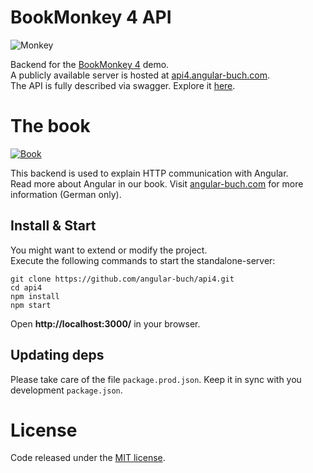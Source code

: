 # BookMonkey 4 API


![Monkey](public/images/monkey-thinking.png)

Backend for the [BookMonkey 4](https://github.com/angular-buch/book-monkey4) demo.  
A publicly available server is hosted at [api4.angular-buch.com](http://api4.angular-buch.com).  
The API is fully described via swagger. Explore it [here](http://api4.angular-buch.com/swagger-ui/#/book).


# The book

[![Book](public/images/angular_auflage2_small.jpg)](https://angular-buch.com/)

This backend is used to explain HTTP communication with Angular.  
Read more about Angular in our book. Visit [angular-buch.com](https://angular-buch.com/) for more information (German only).



## Install & Start

You might want to extend or modify the project.  
Execute the following commands to start the standalone-server:

```
git clone https://github.com/angular-buch/api4.git
cd api4
npm install
npm start
```

Open __http://localhost:3000/__ in your browser.


## Updating deps

Please take care of the file `package.prod.json`.
Keep it in sync with you development `package.json`.

# License

Code released under the [MIT license](LICENSE).
